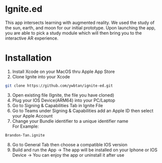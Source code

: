 # Ignite.ed
This app intersects learning with augmented reality. We used the study of the sun, earth, and moon for our initial prototype. 
Upon launching the app, you are able to pick a study module which will then bring you to the interactive AR experience.

# Installation
1. Install Xcode on your MacOS thru Apple App Store
2. Clone Ignite into your Xcode
```bash
git clone https://github.com/ywbtan/ignite-ed.git
```
3. Open existing file (Ignite, the file you have cloned)
4. Plug your IOS Device(ARM64) into your PC/Laptop
5. Go to Signing & Capabilities Tab in Ignite File
6. Go to Teams under Signing & Capabilities add an Apple ID then select your Apple Account
7. Change your Bundle identifier to a unique identifier name <br/>For Example:
```bash
Brandon-Tan.ignite
```
8. Go to General Tab then choose a compatible IOS version
9. Build and run the App
-> The app will be installed on your Iphone or IOS Device
-> You can enjoy the app or uninstall it after use
